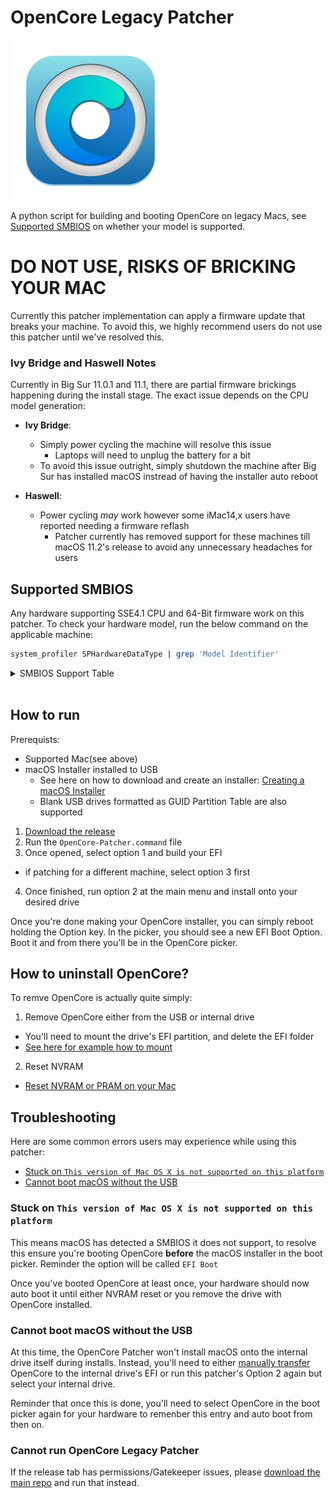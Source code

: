 # OpenCore Legacy Patcher

<img src="OC-Patcher.png" width="256">

A python script for building and booting OpenCore on legacy Macs, see [Supported SMBIOS](#supported-smbios) on whether your model is supported.

# DO NOT USE, RISKS OF BRICKING YOUR MAC

Currently this patcher implementation can apply a firmware update that breaks your machine. To avoid this, we highly recommend users do not use this patcher until we've resolved this.

### Ivy Bridge and Haswell Notes

Currently in Big Sur 11.0.1 and 11.1, there are partial firmware brickings happening during the install stage. The exact issue depends on the CPU model generation:


* **Ivy Bridge**:
  * Simply power cycling the machine will resolve this issue
    * Laptops will need to unplug the battery for a bit
  * To avoid this issue outright, simply shutdown the machine after Big Sur has installed macOS instread of having the installer auto reboot

* **Haswell**:
  * Power cycling *may* work however some iMac14,x users have reported needing a firmware reflash
    * Patcher currently has removed support for these machines till macOS 11.2's release to avoid any unnecessary headaches for users

## Supported SMBIOS

Any hardware supporting SSE4.1 CPU and 64-Bit firmware work on this patcher. To check your hardware model, run the below command on the applicable machine:

```bash
system_profiler SPHardwareDataType | grep 'Model Identifier'
```

<details>
<summary>SMBIOS Support Table</summary>

```
MacBook5,1
MacBook5,2
MacBook6,1
MacBook7,1

MacBookAir2,1
MacBookAir3,1
MacBookAir3,2
MacBookAir4,1
MacBookAir4,2
MacBookAir5,1
MacBookAir5,2

MacBookPro3,1
MacBookPro4,1
MacBookPro5,1
MacBookPro5,2
MacBookPro5,3
MacBookPro5,4
MacBookPro5,5
MacBookPro6,1
MacBookPro6,2
MacBookPro7,1
MacBookPro8,1
MacBookPro8,2
MacBookPro8,3
MacBookPro9,1
MacBookPro9,2
MacBookPro10,1
MacBookPro10,2

Macmini3,1
Macmini4,1
Macmini5,1
Macmini5,2
Macmini5,3
Macmini6,1
Macmini6,2

iMac7,1
iMac8,1
iMac9,1
iMac10,1
iMac11,1
iMac11,2
iMac11,3
iMac12,1
iMac12,2
iMac13,1
iMac13,2
iMac14,1 # Due to issues with 11.1, currently not supported
iMac14,2 # Due to issues with 11.1, currently not supported
iMac14,3 # Due to issues with 11.1, currently not supported

MacPro3,1
MacPro4,1
MacPro5,1

Xserve3,1
```

</details>
<br>

## How to run

Prerequists:

* Supported Mac(see above)
* macOS Installer installed to USB
  * See here on how to download and create an installer: [Creating a macOS Installer](https://dortania.github.io/OpenCore-Install-Guide/installer-guide/mac-install.html)
  * Blank USB drives formatted as GUID Partition Table are also supported

1. [Download the release](https://github.com/dortania/Opencore-Legacy-Patcher/releases)
2. Run the `OpenCore-Patcher.command` file
3. Once opened, select option 1 and build your EFI
  * if patching for a different machine, select option 3 first
4. Once finished, run option 2 at the main menu and install onto your desired drive

Once you're done making your OpenCore installer, you can simply reboot holding the Option key. In the picker, you should see a new EFI Boot Option. Boot it and from there you'll be in the OpenCore picker.

## How to uninstall OpenCore?

To remve OpenCore is actually quite simply:

1. Remove OpenCore either from the USB or internal drive
  * You'll need to mount the drive's EFI partition, and delete the EFI folder
  * [See here for example how to mount](https://dortania.github.io/OpenCore-Post-Install/universal/oc2hdd.html)
2. Reset NVRAM
  * [Reset NVRAM or PRAM on your Mac](https://support.apple.com/HT204063)

## Troubleshooting

Here are some common errors users may experience while using this patcher:

* [Stuck on `This version of Mac OS X is not supported on this platform`](#stuck-on-this-version-of-mac-os-x-is-not-supported-on-this-platform)
* [Cannot boot macOS without the USB](#cannot-boot-macos-without-the-usb)

### Stuck on `This version of Mac OS X is not supported on this platform`

This means macOS has detected a SMBIOS it does not support, to resolve this ensure you're booting OpenCore **before** the macOS installer in the boot picker. Reminder the option will be called `EFI Boot`

Once you've booted OpenCore at least once, your hardware should now auto boot it until either NVRAM reset or you remove the drive with OpenCore installed.

### Cannot boot macOS without the USB

At this time, the OpenCore Patcher won't install macOS onto the internal drive itself during installs. Instead, you'll need to either [manually transfer](https://dortania.github.io/OpenCore-Post-Install/universal/oc2hdd.html) OpenCore to the internal drive's EFI or run this patcher's Option 2 again but select your internal drive.

Reminder that once this is done, you'll need to select OpenCore in the boot picker again for your hardware to remenber this entry and auto boot from then on.

### Cannot run OpenCore Legacy Patcher

If the release tab has permissions/Gatekeeper issues, please [download the main repo](https://github.com/dortania/Opencore-Legacy-Patcher/archive/main.zip) and run that instead.
